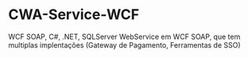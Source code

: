 # CWA-Service-WCF
WCF SOAP, C#, .NET, SQLServer
WebService em WCF SOAP, que tem multiplas implentações (Gateway de Pagamento, Ferramentas de SSO)

